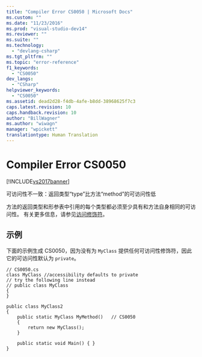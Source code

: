 ```yaml
---
title: "Compiler Error CS0050 | Microsoft Docs"
ms.custom: ""
ms.date: "11/23/2016"
ms.prod: "visual-studio-dev14"
ms.reviewer: ""
ms.suite: ""
ms.technology: 
  - "devlang-csharp"
ms.tgt_pltfrm: ""
ms.topic: "error-reference"
f1_keywords: 
  - "CS0050"
dev_langs: 
  - "CSharp"
helpviewer_keywords: 
  - "CS0050"
ms.assetid: dead2d28-f4db-4afe-b8dd-38968625f7c3
caps.latest.revision: 10
caps.handback.revision: 10
author: "BillWagner"
ms.author: "wiwagn"
manager: "wpickett"
translationtype: Human Translation
---
```

# Compiler Error CS0050
[!INCLUDE[vs2017banner](../../../csharp/includes/vs2017banner.md)]

可访问性不一致：返回类型“type”比方法“method”的可访问性低  
  
 方法的返回类型和形参表中引用的每个类型都必须至少具有和方法自身相同的可访问性。  有关更多信息，请参见[访问修饰符](../../../csharp/programming-guide/classes-and-structs/access-modifiers.md)。  
  
## 示例  
 下面的示例生成 CS0050，因为没有为 `MyClass` 提供任何可访问性修饰符，因此它的可访问性默认为 `private`。  
  
```  
// CS0050.cs  
class MyClass //accessibility defaults to private  
// try the following line instead  
// public class MyClass   
{  
}  
  
public class MyClass2  
{  
    public static MyClass MyMethod()   // CS0050  
    {  
        return new MyClass();  
    }  
  
    public static void Main() { }  
}  
```